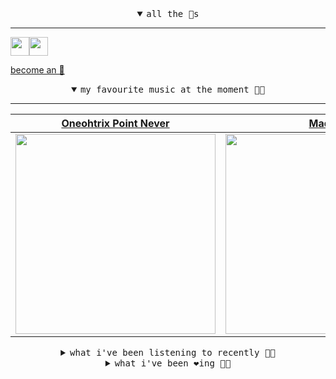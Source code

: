 <details open>

<summary align="center"><samp>all the 🥚s</samp></summary>
<hr />

<a href="https://github.com/pvinis"><img src="https://avatars.githubusercontent.com/u/100233?s=90&v=4" width="30" height="30" /><a href="https://github.com/maxPugh"><img src="https://avatars.githubusercontent.com/u/46350013?s=90&u=52a601eaa2d272b35477d096fe782ebf0a8a1f68&v=4" width="30" height="30" />

<samp><a href="https://github.com/bitttttten/bitttttten/stargazers">become an 🥚</a></samp>

</details>

<details open>

<summary align="center"><samp>my favourite music at the moment 🎵🎶</samp></summary>
<hr />

<!-- toc -->

| [Oneohtrix Point Never](https://open.spotify.com/artist/2wPDbhaGXCqROrVmwDdCrK)                                                                                  | [Madlib](https://open.spotify.com/artist/5LhTec3c7dcqBvpLRWbMcf)                                                                                                 | [Half Japanese](https://open.spotify.com/artist/1YPYaJyUobMi0eABhZo92N)                                                                                          | [Boards of Canada](https://open.spotify.com/artist/2VAvhf61GgLYmC6C8anyX1)                                                                                       |
| ---------------------------------------------------------------------------------------------------------------------------------------------------------------- | ---------------------------------------------------------------------------------------------------------------------------------------------------------------- | ---------------------------------------------------------------------------------------------------------------------------------------------------------------- | ---------------------------------------------------------------------------------------------------------------------------------------------------------------- |
| [<img src="https://i.scdn.co/image/0513eb98de7ee505153e9175f79e3fb59457c9aa" width="320" height="auto">](https://open.spotify.com/artist/2wPDbhaGXCqROrVmwDdCrK) | [<img src="https://i.scdn.co/image/e73ab683f7db79f808d05538cc4390b4e5d47804" width="320" height="auto">](https://open.spotify.com/artist/5LhTec3c7dcqBvpLRWbMcf) | [<img src="https://i.scdn.co/image/343030cd1b4e0099e084929ca5ea0e71f761e657" width="320" height="auto">](https://open.spotify.com/artist/1YPYaJyUobMi0eABhZo92N) | [<img src="https://i.scdn.co/image/c0b33a8d211600d70dcda3077d6a582da34321b0" width="320" height="auto">](https://open.spotify.com/artist/2VAvhf61GgLYmC6C8anyX1) |

<!-- tocstop -->

</details>

<details>

<summary align="center"><samp>what i've been listening to recently 🎵🎶</samp></summary>
<hr />

<!-- toc -->

| [Marilyn<br />Mount Kimbie, Micachu](https://open.spotify.com/track/5jJPcImQkogKdwsVS36zH7)                                                                     | [Seahorse<br />Horsey, King Krule](https://open.spotify.com/track/6w5VbMZwwXvQFDcshBu7Zw)                                                                       | [Must Have Done Something Right<br />Relient K](https://open.spotify.com/track/7H0OWqybanoiXV9HZKfwBh)                                                          | [Ruthless<br />The Marías](https://open.spotify.com/track/1mbuSss0OVqfS00y7yCNCZ)                                                                               |
| --------------------------------------------------------------------------------------------------------------------------------------------------------------- | --------------------------------------------------------------------------------------------------------------------------------------------------------------- | --------------------------------------------------------------------------------------------------------------------------------------------------------------- | --------------------------------------------------------------------------------------------------------------------------------------------------------------- |
| [<img src="https://i.scdn.co/image/d784215c4b003f30d5622912584f4d21a1030269" width="320" height="auto">](https://open.spotify.com/track/5jJPcImQkogKdwsVS36zH7) | [<img src="https://i.scdn.co/image/ab6761610000e5eb25259a383e9a9440ce7bd3ab" width="320" height="auto">](https://open.spotify.com/track/6w5VbMZwwXvQFDcshBu7Zw) | [<img src="https://i.scdn.co/image/15ae3465f22a282d3d7cd40f45e768437c0d2c74" width="320" height="auto">](https://open.spotify.com/track/7H0OWqybanoiXV9HZKfwBh) | [<img src="https://i.scdn.co/image/ab6761610000e5ebee89dea27bede557d946fb29" width="320" height="auto">](https://open.spotify.com/track/1mbuSss0OVqfS00y7yCNCZ) |

<!-- tocstop -->

</details>

<details>

<summary align="center"><samp>what i've been ❤️ing 🎵🎶</samp></summary>
<hr />

<!-- toc -->

| [Friday Morning<br />Khruangbin](https://open.spotify.com/album/5u103bJ7EsNUAyL9eMACo5)                                                                         | [Never Be Another You<br />Lee Fields & The Expressions](https://open.spotify.com/album/3SDSr0MsIZ4GvUSkBlpV2j)                                                 | [After Midnight<br />Skinshape](https://open.spotify.com/album/5F3jI2TClJuyIAUcbgf4Ps)                                                                          | [The Barrel<br />Aldous Harding](https://open.spotify.com/album/39CMyhmaEk6JMlqYUXQNOI)                                                                         |
| --------------------------------------------------------------------------------------------------------------------------------------------------------------- | --------------------------------------------------------------------------------------------------------------------------------------------------------------- | --------------------------------------------------------------------------------------------------------------------------------------------------------------- | --------------------------------------------------------------------------------------------------------------------------------------------------------------- |
| [<img src="https://i.scdn.co/image/ab67616d0000b2737b686e6ccbe43137ae1e9d27" width="320" height="auto">](https://open.spotify.com/album/5u103bJ7EsNUAyL9eMACo5) | [<img src="https://i.scdn.co/image/ab67616d0000b2732ae222b3a45a412e652e6b62" width="320" height="auto">](https://open.spotify.com/album/3SDSr0MsIZ4GvUSkBlpV2j) | [<img src="https://i.scdn.co/image/ab67616d0000b273464f8c954c863d38d2ef29ad" width="320" height="auto">](https://open.spotify.com/album/5F3jI2TClJuyIAUcbgf4Ps) | [<img src="https://i.scdn.co/image/ab67616d0000b273cec8ea886031880d97114b27" width="320" height="auto">](https://open.spotify.com/album/39CMyhmaEk6JMlqYUXQNOI) |

<!-- tocstop -->

</details>
